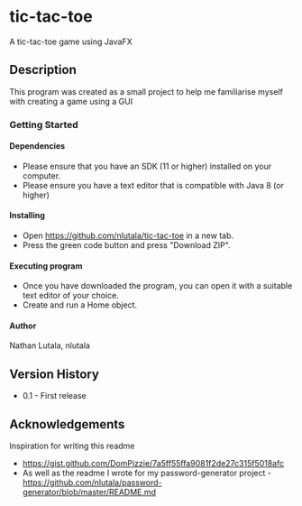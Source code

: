 # tic-tac-toe
A tic-tac-toe game using JavaFX

## Description
This program was created as a small project to help me familiarise myself with creating a game using a GUI 

### Getting Started

#### Dependencies
* Please ensure that you have an SDK (11 or higher) installed on your computer.
* Please ensure you have a text editor that is compatible with Java 8 (or higher)

#### Installing
* Open https://github.com/nlutala/tic-tac-toe in a new tab.
* Press the green code button and press "Download ZIP".

#### Executing program
* Once you have downloaded the program, you can open it with a suitable text editor of your choice.
* Create and run a Home object.

#### Author
Nathan Lutala, nlutala

## Version History
* 0.1 - First release

## Acknowledgements
Inspiration for writing this readme
* https://gist.github.com/DomPizzie/7a5ff55ffa9081f2de27c315f5018afc
* As well as the readme I wrote for my password-generator project - https://github.com/nlutala/password-generator/blob/master/README.md
